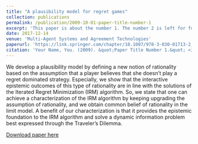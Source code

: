 ```yaml
---
title: "A plausibility model for regret games"
collection: publications
permalink: /publication/2009-10-01-paper-title-number-1
excerpt: 'This paper is about the number 1. The number 2 is left for future work.'
date: 2017-12-14
venue: 'Multi-Agent Systems and Agreement Technologies'
paperurl: 'https://link.springer.com/chapter/10.1007/978-3-030-01713-2_14'
citation: 'Your Name, You. (2009). &quot;Paper Title Number 1.&quot; <i>Journal 1</i>. 1(1).'
---
```

We develop a plausibility model by defining a new notion of rationality based on the assumption that a player believes that she doesn’t play a regret dominated strategy. Especially, we show that the interactive epistemic outcomes of this type of rationality are in line with the solutions of the Iterated Regret Minimization (IRM) algorithm. So, we state that one can achieve a characterization of the IRM algorithm by keeping upgrading the assumption of rationality, and we obtain common belief of rationality in the limit model. A benefit of our characterization is that it provides the epistemic foundation to the IRM algorithm and solve a dynamic information problem best expressed through the Traveler’s Dilemma.

[Download paper here](https://link.springer.com/chapter/10.1007/978-3-030-01713-2_14)
